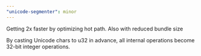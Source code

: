 ```yaml
---
"unicode-segmenter": minor
---
```


Getting 2x faster by optimizing hot path. Also with reduced bundle size

By casting Unicode chars to u32 in advance, all internal operations become 32-bit integer operations.
